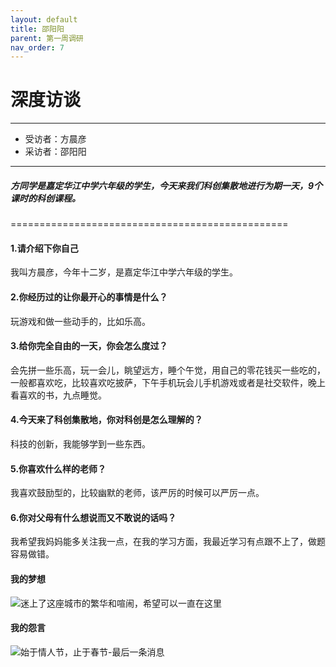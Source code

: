 ```yaml
---
layout: default
title: 邵阳阳
parent: 第一周调研
nav_order: 7
---
```


# **深度访谈**


---
 - 受访者：方晨彦
 - 采访者：邵阳阳
  ------
 

##### 方同学是嘉定华江中学六年级的学生，今天来我们科创集散地进行为期一天，9个课时的科创课程。
================================================


#### 1.请介绍下你自己
我叫方晨彦，今年十二岁，是嘉定华江中学六年级的学生。

#### 2.你经历过的让你最开心的事情是什么？

玩游戏和做一些动手的，比如乐高。

#### 3.给你完全自由的一天，你会怎么度过？

会先拼一些乐高，玩一会儿，眺望远方，睡个午觉，用自己的零花钱买一些吃的，一般都喜欢吃，比较喜欢吃披萨，下午手机玩会儿手机游戏或者是社交软件，晚上看喜欢的书，九点睡觉。

#### 4.今天来了科创集散地，你对科创是怎么理解的？

科技的创新，我能够学到一些东西。

#### 5.你喜欢什么样的老师？

我喜欢鼓励型的，比较幽默的老师，该严厉的时候可以严厉一点。

#### 6.你对父母有什么想说而又不敢说的话吗？

我希望我妈妈能多关注我一点，在我的学习方面，我最近学习有点跟不上了，做题容易做错。

#### 我的梦想
![迷上了这座城市的繁华和喧闹，希望可以一直在这里](./images/4e0dedc15c3c3aefc5bedaa53018263_1.jpg)

#### 我的怨言
![始于情人节，止于春节-最后一条消息](./images/e4fb9849e7849dedd8cf3853fcae1b2.jpg)
